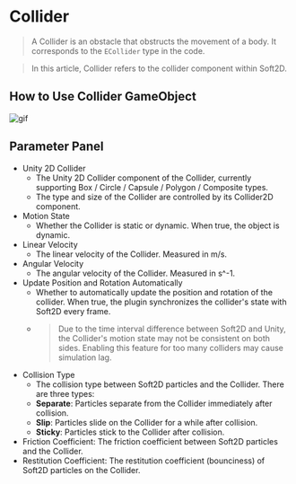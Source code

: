 # Collider

> A Collider is an obstacle that obstructs the movement of a body. It corresponds to the `ECollider` type in the code.

> In this article, Collider refers to the collider component within Soft2D.

## How to Use Collider GameObject

![gif](../../GIFs/Collider.gif)

## Parameter Panel

- Unity 2D Collider
  - The Unity 2D Collider component of the Collider, currently supporting Box / Circle / Capsule / Polygon / Composite types.
  - The type and size of the Collider are controlled by its Collider2D component.
- Motion State
  - Whether the Collider is static or dynamic. When true, the object is dynamic.
- Linear Velocity
  - The linear velocity of the Collider. Measured in m/s.
- Angular Velocity
  - The angular velocity of the Collider. Measured in s^-1.
- Update Position and Rotation Automatically
  - Whether to automatically update the position and rotation of the collider. When true, the plugin synchronizes the collider's state with Soft2D every frame.
  - > Due to the time interval difference between Soft2D and Unity, the Collider's motion state may not be consistent on both sides. Enabling this feature for too many colliders may cause simulation lag.
- Collision Type
  - The collision type between Soft2D particles and the Collider. There are three types:
  - **Separate**: Particles separate from the Collider immediately after collision.
  - **Slip**: Particles slide on the Collider for a while after collision.
  - **Sticky**: Particles stick to the Collider after collision.
- Friction Coefficient: The friction coefficient between Soft2D particles and the Collider.
- Restitution Coefficient: The restitution coefficient (bounciness) of Soft2D particles on the Collider.

